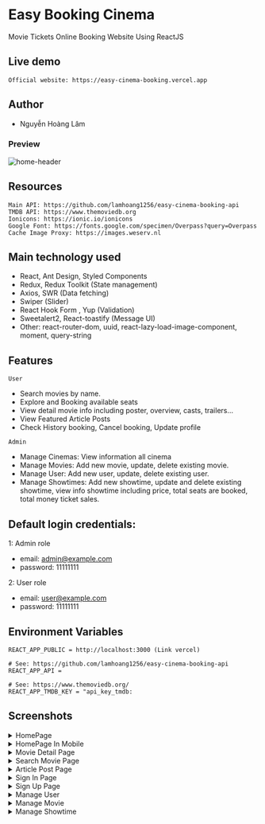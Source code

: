 
# Easy Booking Cinema
Movie Tickets Online Booking Website Using ReactJS

## Live demo
```
Official website: https://easy-cinema-booking.vercel.app
```


## Author
- Nguyễn Hoàng Lâm

### Preview

![home-header](https://user-images.githubusercontent.com/61537853/176192792-6ff6cb20-bc5c-41bd-a8d5-25cee955224a.png)

## Resources
```
Main API: https://github.com/lamhoang1256/easy-cinema-booking-api
TMDB API: https://www.themoviedb.org
Ionicons: https://ionic.io/ionicons
Google Font: https://fonts.google.com/specimen/Overpass?query=Overpass
Cache Image Proxy: https://images.weserv.nl
```
## Main technology used

- React, Ant Design, Styled Components
- Redux, Redux Toolkit (State management)
- Axios, SWR (Data fetching)
- Swiper (Slider)
- React Hook Form , Yup (Validation)
- Sweetalert2, React-toastify (Message UI)
- Other: react-router-dom, uuid, react-lazy-load-image-component, moment, query-string
## Features
``` User ```
- Search movies by name.
- Explore and Booking available seats
- View detail movie info including poster, overview, casts, trailers...
- View Featured Article Posts
- Check History booking, Cancel booking, Update profile

``` Admin ```

- Manage Cinemas: View information all cinema
- Manage Movies: Add new movie, update, delete existing movie.
- Manage User: Add new user, update, delete existing user.
- Manage Showtimes: Add new showtime, update and delete existing showtime, view info showtime including price, total seats are booked, total money ticket sales.

## Default login credentials:
1: Admin role
- email: admin@example.com
- password: 11111111

2: User role
- email: user@example.com
- password: 11111111
## Environment Variables

```
REACT_APP_PUBLIC = http://localhost:3000 (Link vercel)

# See: https://github.com/lamhoang1256/easy-cinema-booking-api
REACT_APP_API = 

# See: https://www.themoviedb.org/
REACT_APP_TMDB_KEY = "api_key_tmdb:
```


## Screenshots


<details>
 <summary>HomePage</summary>
 <p>
  
  ![home-fullpage](https://user-images.githubusercontent.com/61537853/176193684-d0e71b33-cd7a-4d32-a39c-9cf43248be3e.png)
 
 </p>
</details>

<details>
 <summary>HomePage In Mobile</summary>
 <p>
  
  ![home-mobile-header](https://user-images.githubusercontent.com/61537853/176193854-65b62127-5f3d-4519-9b62-62f3ae377d65.png)
 
 </p>
</details>

<details>
 <summary>Movie Detail Page</summary>
 <p>
  
  ![movie-detail-page](https://user-images.githubusercontent.com/61537853/176194628-93be4ed7-fcf9-4951-ac55-0a186f3e6ab0.png)
  
</p>
</details>


<details>
 <summary>Search Movie Page</summary>
 <p>
  
  ![search-page](https://user-images.githubusercontent.com/61537853/176194835-524fc2ea-eb49-4442-83fa-40e872abf644.png)
  
</p>
</details>


<details>
 <summary>Article Post Page</summary>
 <p>
  
   ![article-page](https://user-images.githubusercontent.com/61537853/176195479-b9b61892-322a-44e0-9ab1-eca2623ae5f0.png)
  
</p>
</details>

<details>
 <summary>Sign In Page</summary>
 <p>
   
  ![sign-in-page](https://user-images.githubusercontent.com/61537853/176195861-cdbca09f-ad1c-40ef-9fa0-5266ed79368d.png)
  
 </p>
</details>

<details>
 
 <summary>Sign Up Page</summary>
 <p>
     
   ![sign-up-page](https://user-images.githubusercontent.com/61537853/176195895-192041a8-fdcc-4660-9e56-eca95b8371c1.png)

</p>
</details>


<details>
 <summary>Manage User</summary>
 <p>
  
 ![manage-user](https://user-images.githubusercontent.com/61537853/176196333-1cc408f7-974d-4a45-a3b5-f59d20339b4f.png)
 ![add-new-user](https://user-images.githubusercontent.com/61537853/176196359-6be1519e-be81-49bc-b6bb-c38b0f4795fb.png)
 ![update-user](https://user-images.githubusercontent.com/61537853/176197878-bf04533c-cd2e-4370-90e4-3709cf035d1c.png)  
 ![delete-user](https://user-images.githubusercontent.com/61537853/176211990-fc462360-59d0-4fbb-ae22-034d5f7fe657.png)

</p>
</details>

<details>
 <summary>Manage Movie</summary>
 <p>
   
 ![manage-movie](https://user-images.githubusercontent.com/61537853/176196511-20f63e50-26dd-42b8-bea4-3b4799bf38e3.png)
 ![add-new-movie](https://user-images.githubusercontent.com/61537853/176210745-e35c2dbd-34db-4e45-970b-b5610b016cb9.png)
 ![update-movie](https://user-images.githubusercontent.com/61537853/176198015-1aa56499-70c4-4b48-8489-19c5bc465f68.png)
 ![delete-movie](https://user-images.githubusercontent.com/61537853/176211173-d6e5b2e2-d74f-4b04-8cd7-c4342d170cf1.png)
 ![view-movie](https://user-images.githubusercontent.com/61537853/176211506-9f587d55-bcc9-4445-84cb-65670ca8e8b1.png)
  
 </p>
</details>


<details>
 <summary>Manage Showtime</summary>
 <p>
  
 ![manage-showtime](https://user-images.githubusercontent.com/61537853/176206377-eb9e9aed-2006-48e9-b7a3-ad289137bd13.png)
 ![add-new-showtime](https://user-images.githubusercontent.com/61537853/176208100-26d63fdc-bd02-4a59-9730-4aaaf5eb5a0c.png)
 ![update-showtime](https://user-images.githubusercontent.com/61537853/176207712-343e757c-2d75-466c-8d92-441acb9f135a.png)
 ![delete-showtime](https://user-images.githubusercontent.com/61537853/176206438-ece7b80f-e586-4ea3-b1be-6bd4c714dada.png)
 ![view-showtime](https://user-images.githubusercontent.com/61537853/176206563-aa141d50-d70e-4ece-9e74-9fa259529fef.png)

</p>
</details>

